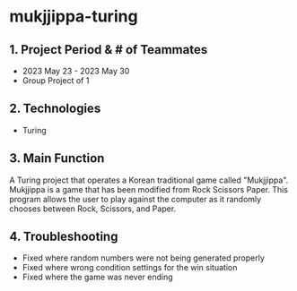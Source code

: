 # mukjjippa-turing

## 1. Project Period & # of Teammates
- 2023 May 23 - 2023 May 30
- Group Project of 1

## 2. Technologies
- Turing
  
## 3. Main Function  
A Turing project that operates a Korean traditional game called "Mukjjippa".
Mukjjippa is a game that has been modified from Rock Scissors Paper.
This program allows the user to play against the computer as it randomly chooses between Rock, Scissors, and Paper.

## 4. Troubleshooting
- Fixed where random numbers were not being generated properly
- Fixed where wrong condition settings for the win situation
- Fixed where the game was never ending


